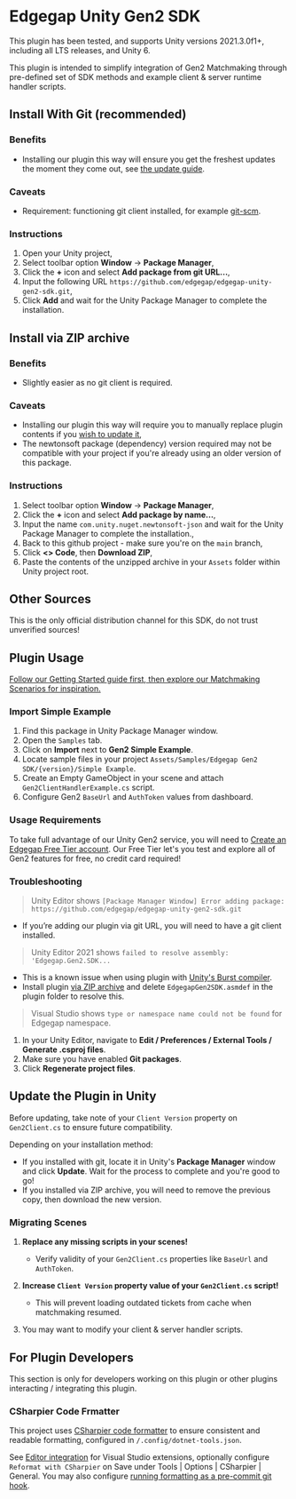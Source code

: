 # Edgegap Unity Gen2 SDK

This plugin has been tested, and supports Unity versions 2021.3.0f1+, including all LTS releases, and Unity 6.

This plugin is intended to simplify integration of Gen2 Matchmaking through pre-defined set of SDK methods and example client & server runtime handler scripts.

## Install With Git (recommended)

### Benefits

- Installing our plugin this way will ensure you get the freshest updates the moment they come out, see [the update guide](#update-the-plugin-in-unity).

### Caveats

- Requirement: functioning git client installed, for example [git-scm](https://git-scm.com/).

### Instructions

1. Open your Unity project,
2. Select toolbar option **Window** -> **Package Manager**,
3. Click the **+** icon and select **Add package from git URL...**,
4. Input the following URL `https://github.com/edgegap/edgegap-unity-gen2-sdk.git`,
5. Click **Add** and wait for the Unity Package Manager to complete the installation.

## Install via ZIP archive

### Benefits

- Slightly easier as no git client is required.

### Caveats

- Installing our plugin this way will require you to manually replace plugin contents if you [wish to update it](#update-the-plugin-in-unity),
- The newtonsoft package (dependency) version required may not be compatible with your project if you're already using an older version of this package.

### Instructions

1. Select toolbar option **Window** -> **Package Manager**,
2. Click the **+** icon and select **Add package by name...**,
3. Input the name `com.unity.nuget.newtonsoft-json` and wait for the Unity Package Manager to complete the installation.,
4. Back to this github project - make sure you're on the `main` branch,
5. Click **<> Code**, then **Download ZIP**,
6. Paste the contents of the unzipped archive in your `Assets` folder within Unity project root.

## Other Sources

This is the only official distribution channel for this SDK, do not trust unverified sources!

## Plugin Usage

[Follow our Getting Started guide first, then explore our Matchmaking Scenarios for inspiration.](https://docs.edgegap.com/learn/matchmaking/getting-started-with-gen2)

### Import Simple Example

1. Find this package in Unity Package Manager window.
2. Open the `Samples` tab.
3. Click on **Import** next to **Gen2 Simple Example**.
4. Locate sample files in your project `Assets/Samples/Edgegap Gen2 SDK/{version}/Simple Example`.
5. Create an Empty GameObject in your scene and attach `Gen2ClientHandlerExample.cs` script.
6. Configure Gen2 `BaseUrl` and `AuthToken` values from dashboard.

### Usage Requirements

To take full advantage of our Unity Gen2 service, you will need to [Create an Edgegap Free Tier account](https://app.edgegap.com/auth/register). Our Free Tier let's you test and explore all of Gen2 features for free, no credit card required!

### Troubleshooting
> Unity Editor shows `[Package Manager Window] Error adding package: https://github.com/edgegap/edgegap-unity-gen2-sdk.git`
- If you’re adding our plugin via git URL, you will need to have a git client installed.

> Unity Editor 2021 shows `failed to resolve assembly: 'Edgegap.Gen2.SDK...`
- This is a known issue when using plugin with [Unity's Burst compiler](https://docs.unity3d.com/6000.0/Documentation/Manual/com.unity.burst.html).
- Install plugin [via ZIP archive](#install-via-zip-archive) and delete `EdgegapGen2SDK.asmdef` in the plugin folder to resolve this.

> Visual Studio shows `type or namespace name could not be found` for Edgegap namespace.

1. In your Unity Editor, navigate to **Edit / Preferences / External Tools / Generate .csproj files**.
2. Make sure you have enabled **Git packages**.
3. Click **Regenerate project files**.

## Update the Plugin in Unity

Before updating, take note of your `Client Version` property on `Gen2Client.cs` to ensure future compatibility.

Depending on your installation method:

- If you installed with git, locate it in Unity's **Package Manager** window and click **Update**. Wait for the process to complete and you're good to go!
- If you installed via ZIP archive, you will need to remove the previous copy, then download the new version.

### Migrating Scenes

1. **Replace any missing scripts in your scenes!**

   - Verify validity of your `Gen2Client.cs` properties like `BaseUrl` and `AuthToken`.

2. **Increase `Client Version` property value of your `Gen2Client.cs` script!**

   - This will prevent loading outdated tickets from cache when matchmaking resumed.

3. You may want to modify your client & server handler scripts.

## For Plugin Developers

This section is only for developers working on this plugin or other plugins interacting / integrating this plugin.

### CSharpier Code Frmatter

This project uses [CSharpier code formatter](https://csharpier.com/) to ensure consistent and readable formatting, configured in `/.config/dotnet-tools.json`.

See [Editor integration](https://csharpier.com/docs/Editors) for Visual Studio extensions, optionally configure `Reformat with CSharpier` on Save under Tools | Options | CSharpier | General. You may also configure [running formatting as a pre-commit git hook](https://csharpier.com/docs/Pre-commit).
